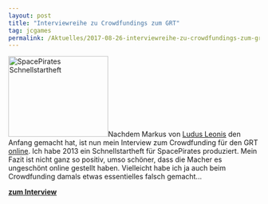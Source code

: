 ```yaml
---
layout: post
title: "Interviewreihe zu Crowdfundings zum GRT"
tag: jcgames
permalink: /Aktuelles/2017-08-26-interviewreihe-zu-crowdfundings-zum-grt
---
```


<img alt="SpacePirates Schnellstartheft" class="floatleft" height="162" src="{{ site.baseurl }}/assets/pics/spacepirates/gallery/diverses/tn2/grt-spschnellstart.jpg" width="200"/>Nachdem Markus von [Ludus Leonis](http://ludus-leonis.com/) den Anfang gemacht hat, ist nun mein Interview zum Crowdfunding für den GRT [online](https://www.gratisrollenspieltag.de/2017/08/26/crowdfundings-zum-grt-jcgames-spacepirates/). Ich habe 2013 ein Schnellstartheft für SpacePirates produziert. Mein Fazit ist nicht ganz so positiv, umso schöner, dass die Macher es ungeschönt online gestellt haben. Vielleicht habe ich ja auch beim Crowdfunding damals etwas essentielles falsch gemacht...

**[zum Interview](https://www.gratisrollenspieltag.de/2017/08/26/crowdfundings-zum-grt-jcgames-spacepirates/)**


